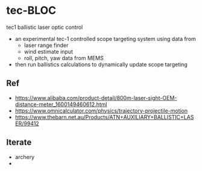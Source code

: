 # tec-BLOC
tec1 ballistic laser optic control 

- an experimental tec-1 controlled scope targeting system using data from 
  - laser range finder
  - wind estimate input 
  - roll, pitch, yaw data from MEMS
- then run ballistics calculations to dynamically update scope targeting



## Ref
- https://www.alibaba.com/product-detail/800m-laser-sight-OEM-distance-meter_1600149460612.html
- https://www.omnicalculator.com/physics/trajectory-projectile-motion
- https://www.thebarn.net.au/Products/ATN+AUXILIARY+BALLISTIC+LASER/99412


## Iterate
- archery
- 
